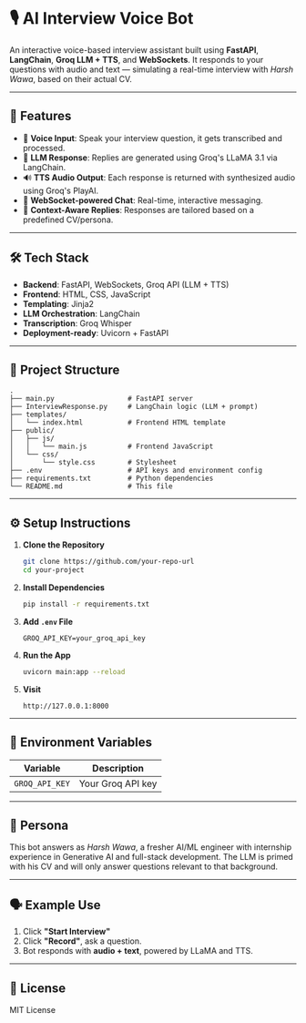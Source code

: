 # 🎙️ AI Interview Voice Bot

An interactive voice-based interview assistant built using **FastAPI**, **LangChain**, **Groq LLM + TTS**, and **WebSockets**. It responds to your questions with audio and text — simulating a real-time interview with *Harsh Wawa*, based on their actual CV.

---

## 🚀 Features

- 🎤 **Voice Input**: Speak your interview question, it gets transcribed and processed.
- 🧠 **LLM Response**: Replies are generated using Groq's LLaMA 3.1 via LangChain.
- 🔊 **TTS Audio Output**: Each response is returned with synthesized audio using Groq's PlayAI.
- 💬 **WebSocket-powered Chat**: Real-time, interactive messaging.
- 🧾 **Context-Aware Replies**: Responses are tailored based on a predefined CV/persona.

---

## 🛠️ Tech Stack

- **Backend**: FastAPI, WebSockets, Groq API (LLM + TTS)
- **Frontend**: HTML, CSS, JavaScript
- **Templating**: Jinja2
- **LLM Orchestration**: LangChain
- **Transcription**: Groq Whisper
- **Deployment-ready**: Uvicorn + FastAPI

---

## 📁 Project Structure

```
.
├── main.py                  # FastAPI server
├── InterviewResponse.py     # LangChain logic (LLM + prompt)
├── templates/
│   └── index.html           # Frontend HTML template
├── public/
│   ├── js/
│   │   └── main.js          # Frontend JavaScript
│   └── css/
│       └── style.css        # Stylesheet
├── .env                     # API keys and environment config
├── requirements.txt         # Python dependencies
└── README.md                # This file
```

---

## ⚙️ Setup Instructions

1. **Clone the Repository**
   ```bash
   git clone https://github.com/your-repo-url
   cd your-project
   ```

2. **Install Dependencies**
   ```bash
   pip install -r requirements.txt
   ```

3. **Add `.env` File**
   ```
   GROQ_API_KEY=your_groq_api_key
   ```

4. **Run the App**
   ```bash
   uvicorn main:app --reload
   ```

5. **Visit**
   ```
   http://127.0.0.1:8000
   ```

---

## 🔐 Environment Variables

| Variable       | Description                |
|----------------|----------------------------|
| `GROQ_API_KEY` | Your Groq API key          |

---

## 🧠 Persona

This bot answers as *Harsh Wawa*, a fresher AI/ML engineer with internship experience in Generative AI and full-stack development. The LLM is primed with his CV and will only answer questions relevant to that background.

---

## 🗣️ Example Use

1. Click **"Start Interview"**
2. Click **"Record"**, ask a question.
3. Bot responds with **audio + text**, powered by LLaMA and TTS.

---

## 📜 License

MIT License
